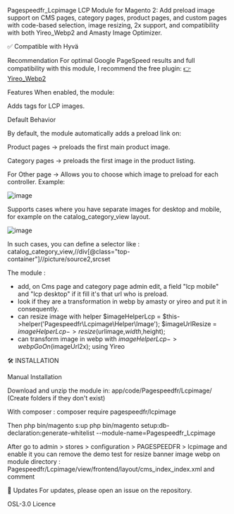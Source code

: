 Pagespeedfr_Lcpimage
LCP Module for Magento 2: Add preload image support on CMS pages, category pages, product pages, and custom pages with code-based selection, image resizing, 2x support, and compatibility with both Yireo_Webp2 and Amasty Image Optimizer.

✅ Compatible with Hyvä

Recommendation
For optimal Google PageSpeed results and full compatibility with this module, I recommend the free plugin:
[👉 Yireo_Webp2](https://github.com/yireo/Yireo_Webp2)

Features
When enabled, the module:

Adds <link rel="preload" as="image" fetchpriority="high"> tags for LCP images.

Default Behavior

By default, the module automatically adds a preload link on:

Product pages → preloads the first main product image.

Category pages → preloads the first image in the product listing.

<link rel="preload" as="image" fetchpriority="high" href="https://mysite.fr/media/catalog/product/cache/e71e4160766cc34e6ee58774081aa4a0/6/7/67cb2cdc00022.webp">



For Other page -> Allows you to choose which image to preload for each controller.
Example:

![image](https://github.com/user-attachments/assets/acaf39aa-06fa-43d5-a849-d903c17e217d)


Supports cases where you have separate images for desktop and mobile, for example on the catalog_category_view layout.

![image](https://github.com/user-attachments/assets/a3c46414-5f5f-46f2-a743-e1b2331a8570)

In such cases, you can define a selector like : catalog_category_view,//div[@class="top-container"]//picture/source2,srcset 


The module  :
- add, on Cms page and category page admin edit, a field "lcp mobile" and "lcp desktop" if it fill it's that url who is preload.
- look if they are a transformation in webp by amasty or yireo and put it in consequently.
- can resize image with helper $imageHelperLcp = $this->helper('Pagespeedfr\Lcpimage\Helper\Image');  $imageUrlResize = $imageHelperLcp->resize($urlimage,$width,$height);
- can transform image in webp with $imageHelperLcp->webpGoOn($imageUrl2x); using Yireo
 

🛠 INSTALLATION

Manual Installation

Download and unzip the module in:
app/code/Pagespeedfr/Lcpimage/
(Create folders if they don't exist)

With composer : composer require pagespeedfr/lcpimage

Then 
php bin/magento s:up
php bin/magento setup:db-declaration:generate-whitelist --module-name=Pagespeedfr_Lcpimage

After go to admin > stores > configuration > PAGESPEEDFR > lcpimage and enable it
you can remove the demo test for resize banner image webp on module directory : Pagespeedfr/Lcpimage/view/frontend/layout/cms_index_index.xml and comment
 <!-- <block class="Magento\Framework\View\Element\Template" name="test_lcp_image" template="Pagespeedfr_Lcpimage::test.phtml" ifconfig="lcpimage/options/enable" /> -->


🔄 Updates
For updates, please open an issue on the repository.

OSL-3.0 Licence
    
